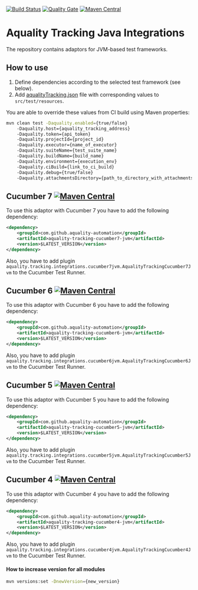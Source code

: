 [![Build Status](https://dev.azure.com/aquality-automation/aquality-automation/_apis/build/status/aquality-automation.aquality-tracking-integrations-java?branchName=master)](https://dev.azure.com/aquality-automation/aquality-automation/_build/latest?definitionId=14&branchName=master)
[![Quality Gate](https://sonarcloud.io/api/project_badges/measure?project=aquality-automation_aquality-tracking-integrations-java&metric=alert_status)](https://sonarcloud.io/dashboard?id=aquality-automation_aquality-tracking-integrations-java)
[![Maven Central](https://maven-badges.herokuapp.com/maven-central/com.github.aquality-automation/aquality-tracking-integrations-core/badge.svg)](https://maven-badges.herokuapp.com/maven-central/com.github.aquality-automation/aquality-tracking-integrations-core)

# Aquality Tracking Java Integrations 

The repository contains adaptors for JVM-based test frameworks.

## How to use

1. Define dependencies according to the selected test framework (see below).
2. Add [aqualityTracking.json](./aquality-tracking-integrations-core/src/main/resources/aqualityTracking.json) file with corresponding values to `src/test/resources`.

You are able to override these values from CI build using Maven properties:

```bash
mvn clean test -Daquality.enabled={true/false} 
    -Daquality.host={aquality_tracking_address}
    -Daquality.token={api_token}
    -Daquality.projectId={project_id}
    -Daquality.executor={name_of_executor}
    -Daquality.suiteName={test_suite_name} 
    -Daquality.buildName={build_name} 
    -Daquality.environment={execution_env} 
    -Daquality.ciBuild={link_to_ci_build} 
    -Daquality.debug={true/false}
    -Daquality.attachmentsDirectory={path_to_directory_with_attachments}
```  
## Cucumber 7 [![Maven Central](https://maven-badges.herokuapp.com/maven-central/com.github.aquality-automation/aquality-tracking-cucumber7-jvm/badge.svg)](https://maven-badges.herokuapp.com/maven-central/com.github.aquality-automation/aquality-tracking-cucumber7-jvm)

To use this adaptor with Cucumber 7 you have to add the following dependency:

```xml
<dependency>
    <groupId>com.github.aquality-automation</groupId>
    <artifactId>aquality-tracking-cucumber7-jvm</artifactId>
    <version>$LATEST_VERSION</version>
</dependency>
```

Also, you have to add plugin `aquality.tracking.integrations.cucumber7jvm.AqualityTrackingCucumber7Jvm` to the Cucumber Test Runner.

## Cucumber 6 [![Maven Central](https://maven-badges.herokuapp.com/maven-central/com.github.aquality-automation/aquality-tracking-cucumber6-jvm/badge.svg)](https://maven-badges.herokuapp.com/maven-central/com.github.aquality-automation/aquality-tracking-cucumber6-jvm)

To use this adaptor with Cucumber 6 you have to add the following dependency:

```xml
<dependency>
    <groupId>com.github.aquality-automation</groupId>
    <artifactId>aquality-tracking-cucumber6-jvm</artifactId>
    <version>$LATEST_VERSION</version>
</dependency>
```

Also, you have to add plugin `aquality.tracking.integrations.cucumber6jvm.AqualityTrackingCucumber6Jvm` to the Cucumber Test Runner.

## Cucumber 5 [![Maven Central](https://maven-badges.herokuapp.com/maven-central/com.github.aquality-automation/aquality-tracking-cucumber5-jvm/badge.svg)](https://maven-badges.herokuapp.com/maven-central/com.github.aquality-automation/aquality-tracking-cucumber5-jvm)

To use this adaptor with Cucumber 5 you have to add the following dependency:

```xml
<dependency>
    <groupId>com.github.aquality-automation</groupId>
    <artifactId>aquality-tracking-cucumber5-jvm</artifactId>
    <version>$LATEST_VERSION</version>
</dependency>
```

Also, you have to add plugin `aquality.tracking.integrations.cucumber5jvm.AqualityTrackingCucumber5Jvm` to the Cucumber Test Runner. 

## Cucumber 4 [![Maven Central](https://maven-badges.herokuapp.com/maven-central/com.github.aquality-automation/aquality-tracking-cucumber4-jvm/badge.svg)](https://maven-badges.herokuapp.com/maven-central/com.github.aquality-automation/aquality-tracking-cucumber4-jvm)

To use this adaptor with Cucumber 4 you have to add the following dependency:

```xml
<dependency>
    <groupId>com.github.aquality-automation</groupId>
    <artifactId>aquality-tracking-cucumber4-jvm</artifactId>
    <version>$LATEST_VERSION</version>
</dependency>
```

Also, you have to add plugin `aquality.tracking.integrations.cucumber4jvm.AqualityTrackingCucumber4Jvm` to the Cucumber Test Runner.

#### How to increase version for all modules

```bash
mvn versions:set -DnewVersion={new_version}
``` 
